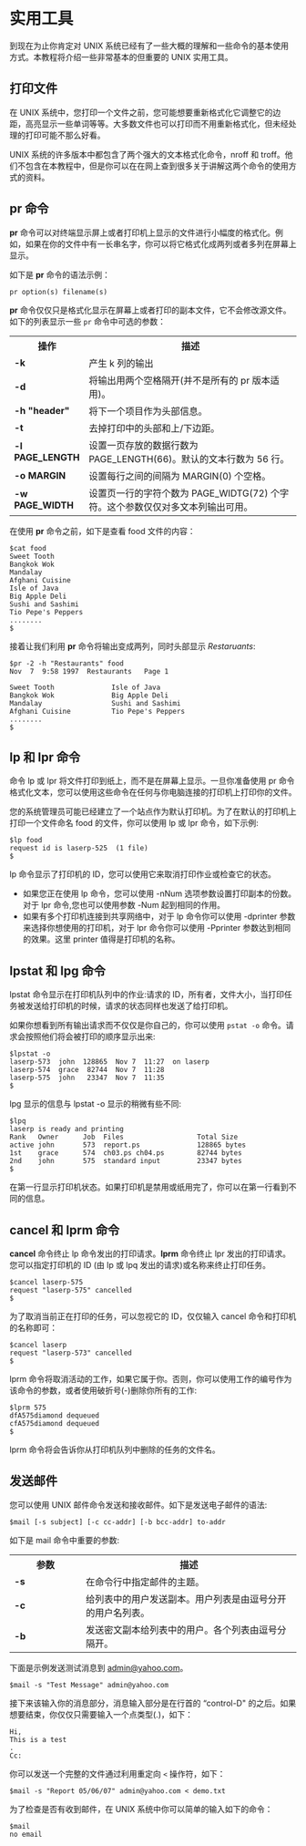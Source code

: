 # 实用工具

到现在为止你肯定对 UNIX 系统已经有了一些大概的理解和一些命令的基本使用方式。本教程将介绍一些非常基本的但重要的 UNIX 实用工具。

## 打印文件

在 UNIX 系统中，您打印一个文件之前，您可能想要重新格式化它调整它的边距，高亮显示一些单词等等。大多数文件也可以打印而不用重新格式化，但未经处理的打印可能不那么好看。

UNIX 系统的许多版本中都包含了两个强大的文本格式化命令，nroff 和 troff。他们不包含在本教程中，但是你可以在在网上查到很多关于讲解这两个命令的使用方式的资料。

## pr 命令

**pr** 命令可以对终端显示屏上或者打印机上显示的文件进行小幅度的格式化。例如，如果在你的文件中有一长串名字，你可以将它格式化成两列或者多列在屏幕上显示。

如下是 **pr** 命令的语法示例：

```
pr option(s) filename(s)
```

**pr** 命令仅仅只是格式化显示在屏幕上或者打印的副本文件，它不会修改源文件。如下的列表显示一些 `pr` 命令中可选的参数：

<table>
<tr>
<th style="width:25%">操作</th><th>描述</th>
</tr>
<tr><td><b>-k</b></td><td>产生 k 列的输出</td></tr>
<tr><td><b>-d</b></td><td> 将输出用两个空格隔开(并不是所有的 pr 版本适用)。</td></tr>
<tr><td><b>-h "header"</b></td><td>将下一个项目作为头部信息。</td></tr>
<tr><td><b>-t</b></td><td>去掉打印中的头部和上/下边距。</td></tr>
<tr><td><b>-l PAGE_LENGTH</b></td><td>设置一页存放的数据行数为 PAGE_LENGTH(66)。默认的文本行数为 56 行。</td></tr>
<tr><td><b>-o MARGIN</b></td><td>设置每行之间的间隔为 MARGIN(0) 个空格。</td></tr>
<tr><td><b>-w PAGE_WIDTH</b></td><td>设置页一行的字符个数为 PAGE_WIDTG(72) 个字符。这个参数仅仅对多文本列输出可用。</td></tr>
</table>

在使用 **pr** 命令之前，如下是查看 food 文件的内容：

```
$cat food
Sweet Tooth
Bangkok Wok
Mandalay
Afghani Cuisine
Isle of Java
Big Apple Deli
Sushi and Sashimi
Tio Pepe's Peppers
........
$
```

接着让我们利用 **pr** 命令将输出变成两列，同时头部显示 *Restaruants*:

	$pr -2 -h "Restaurants" food	
	Nov  7  9:58 1997  Restaurants   Page 1

	Sweet Tooth              Isle of Java
	Bangkok Wok              Big Apple Deli
	Mandalay                 Sushi and Sashimi
	Afghani Cuisine          Tio Pepe's Peppers
	........
	$

## lp 和 lpr 命令

命令 lp 或 lpr 将文件打印到纸上，而不是在屏幕上显示。一旦你准备使用 pr 命令格式化文本，您可以使用这些命令在任何与你电脑连接的打印机上打印你的文件。

您的系统管理员可能已经建立了一个站点作为默认打印机。为了在默认的打印机上打印一个文件命名 food 的文件，你可以使用 lp 或 lpr 命令，如下示例:

```
$lp food
request id is laserp-525  (1 file)
$
```

lp 命令显示了打印机的 ID，您可以使用它来取消打印作业或检查它的状态。

- 如果您正在使用 lp 命令，您可以使用 -nNum 选项参数设置打印副本的份数。对于 lpr 命令,您也可以使用参数 -Num 起到相同的作用。
- 如果有多个打印机连接到共享网络中，对于 lp 命令你可以使用 -dprinter 参数来选择你想使用的打印机，对于 lpr 命令你可以使用 -Pprinter 参数达到相同的效果。这里 printer 值得是打印机的名称。

## lpstat 和 lpg 命令

lpstat 命令显示在打印机队列中的作业:请求的 ID，所有者，文件大小，当打印任务被发送给打印机的时候，请求的状态同样也发送了给打印机。

如果你想看到所有输出请求而不仅仅是你自己的，你可以使用 `pstat -o` 命令。请求会按照他们将会被打印的顺序显示出来:

```
$lpstat -o
laserp-573  john  128865  Nov 7  11:27  on laserp
laserp-574  grace  82744  Nov 7  11:28
laserp-575  john   23347  Nov 7  11:35
$
```

lpg 显示的信息与 lpstat -o 显示的稍微有些不同:

```
$lpq
laserp is ready and printing
Rank   Owner      Job  Files                  Total Size
active john       573  report.ps              128865 bytes
1st    grace      574  ch03.ps ch04.ps        82744 bytes
2nd    john       575  standard input         23347 bytes
$
```

在第一行显示打印机状态。如果打印机是禁用或纸用完了，你可以在第一行看到不同的信息。

## cancel 和 lprm 命令

**cancel** 命令终止 lp 命令发出的打印请求。**lprm** 命令终止 lpr 发出的打印请求。您可以指定打印机的 ID (由 lp 或 lpq 发出的请求)或名称来终止打印任务。

```
$cancel laserp-575
request "laserp-575" cancelled
$
```

为了取消当前正在打印的任务，可以忽视它的 ID，仅仅输入 cancel 命令和打印机的名称即可：

```
$cancel laserp
request "laserp-573" cancelled
$
```

lprm 命令将取消活动的工作，如果它属于你。否则，你可以使用工作的编号作为该命令的参数，或者使用破折号(-)删除你所有的工作:

```
$lprm 575
dfA575diamond dequeued
cfA575diamond dequeued
$
```

lprm 命令将会告诉你从打印机队列中删除的任务的文件名。

## 发送邮件

您可以使用 UNIX 邮件命令发送和接收邮件。如下是发送电子邮件的语法:

```
$mail [-s subject] [-c cc-addr] [-b bcc-addr] to-addr
```

如下是 mail 命令中重要的参数:

<table>
<tr>
<th style="width:25%">参数</th><th>描述</th>
</tr>
<tr><td><b>-s</b></td><td>在命令行中指定邮件的主题。</td></tr>
<tr><td><b>-c</b></td><td>给列表中的用户发送副本。用户列表是由逗号分开的用户名列表。</td></tr>
<tr><td><b>-b</b></td><td>发送密文副本给列表中的用户。各个列表由逗号分隔开。</td></tr>
</table>

下面是示例发送测试消息到 admin@yahoo.com。

```
$mail -s "Test Message" admin@yahoo.com 
```

接下来该输入你的消息部分，消息输入部分是在行首的 “control-D" 的之后。如果想要结束，你仅仅只需要输入一个点类型(.)，如下：

```
Hi,
This is a test
.
Cc: 
```

你可以发送一个完整的文件通过利用重定向 `<` 操作符，如下：

```
$mail -s "Report 05/06/07" admin@yahoo.com < demo.txt 
```

为了检查是否有收到邮件，在 UNIX 系统中你可以简单的输入如下的命令：

```
$mail
no email
```

